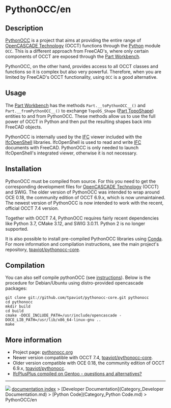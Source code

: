# PythonOCC/en
## Description

[PythonOCC](PythonOCC.md) is a project that aims at providing the entire range of [OpenCASCADE Technology](OpenCASCADE.md) (OCCT) functions through the [Python](Python.md) module `OCC`. This is a different approach from FreeCAD\'s, where only certain components of OCCT are exposed through the [Part Workbench](Part_Workbench.md).

PythonOCC, on the other hand, provides access to all OCCT classes and functions so it is complex but also very powerful. Therefore, when you are limited by FreeCAD\'s OCCT functionality, using `OCC` is a good alternative.

## Usage

The [Part Workbench](Part_Workbench.md) has the methods `Part.__toPythonOCC__()` and `Part.__fromPythonOCC__()` to exchange `TopoDS_Shape` ([Part TopoShape](Part_TopoShape.md)) entities to and from PythonOCC. These methods allow us to use the full power of OCCT in Python and then put the resulting shapes back into FreeCAD objects.

PythonOCC is internally used by the [IFC](Arch_IFC.md) viewer included with the [IfcOpenShell](IfcOpenShell.md) libraries. IfcOpenShell is used to read and write [IFC](Arch_IFC.md) documents with FreeCAD. PythonOCC is only needed to launch IfcOpenShell\'s integrated viewer, otherwise it is not necessary.

## Installation

PythonOCC must be compiled from source. For this you need to get the corresponding development files for [OpenCASCADE Technology](OpenCASCADE.md) (OCCT) and SWIG. The older version of PythonOCC was intended to wrap around OCE 0.18, the community edition of OCCT 6.9.x, which is now unmaintained. The newest version of PythonOCC is now intended to work with the recent, official OCCT 7.4 version.

Together with OCCT 7.4, PythonOCC requires fairly recent dependencies like Python 3.7, CMake 3.12, and SWIG 3.0.11. Python 2 is no longer supported.

It is also possible to install pre-compiled PythonOCC libraries using [Conda](Conda.md). For more information and compilation instructions, see the main project\'s repository, [tpaviot/pythonocc-core](https://github.com/tpaviot/pythonocc-core).

## Compilation

You can also self compile pythonOCC (see [instructions](https://github.com/tpaviot/pythonocc-core/blob/master/INSTALL.md)). Below is the procedure for Debian/Ubuntu using distro-provided opencascade packages:

    git clone git://github.com/tpaviot/pythonocc-core.git pythonocc
    cd pythonocc
    mkdir build
    cd build
    cmake -DOCE_INCLUDE_PATH=/usr/include/opencascade -DOCE_LIB_PATH=/usr/lib/x86_64-linux-gnu ..
    make

## More information 

-   Project page: [pythonocc.org](http://www.pythonocc.org/)
-   Newer version compatible with OCCT 7.4, [tpaviot/pythonocc-core](https://github.com/tpaviot/pythonocc-core).
-   Older version compatible with OCE 0.18, the community edition of OCCT 6.9.x, [tpaviot/pythonocc](https://github.com/tpaviot/pythonocc).
-   [IfcPlusPlus compiled on Gentoo - questions and alternatives?](https://forum.freecadweb.org/viewtopic.php?f=39&t=33254)



---
![](images/Button_right.svg) [documentation index](../README.md) > [Developer Documentation](Category_Developer Documentation.md) > [Python Code](Category_Python Code.md) > PythonOCC/en
